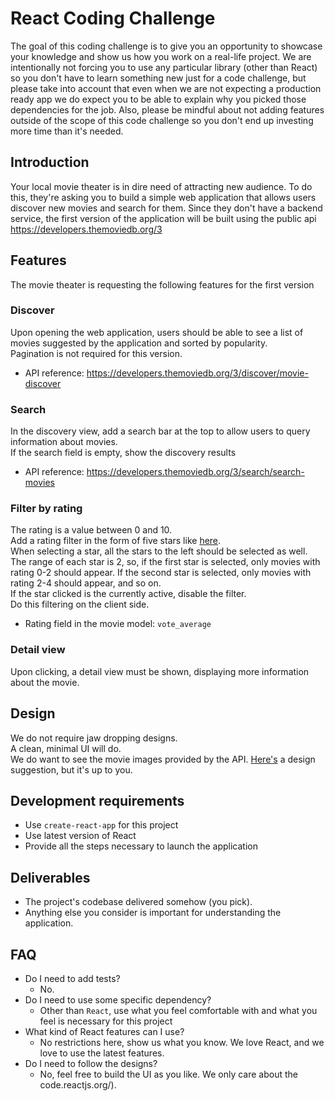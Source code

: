 # React Coding Challenge
The goal of this coding challenge is to give you an opportunity to showcase your knowledge and show us how you work on a real-life project.
We are intentionally not forcing you to use any particular library (other than React) so you don't have to learn something new just for a code challenge, but please take into account that even when we are not expecting a production ready app we do expect you to be able to explain why you picked those dependencies for the job.
Also, please be mindful about not adding features outside of the scope of this code challenge so you don't end up investing more time than it's needed.
## Introduction
Your local movie theater is in dire need of attracting new audience.
To do this, they're asking you to build a simple web application that allows users discover new movies and search for them.
Since they don't have a backend service, the first version of the application will be built using the public api https://developers.themoviedb.org/3
## Features
The movie theater is requesting the following features for the first version
### Discover
Upon opening the web application, users should be able to see a list of movies suggested by the application and sorted by popularity.
<br>
Pagination is not required for this version.
- API reference: https://developers.themoviedb.org/3/discover/movie-discover
### Search
In the discovery view, add a search bar at the top to allow users to query information about movies.
<br>
If the search field is empty, show the discovery results
- API reference: https://developers.themoviedb.org/3/search/search-movies
### Filter by rating
The rating is a value between 0 and 10.
<br>
Add a rating filter in the form of five stars like [here](https://dribbble.com/shots/1053518-Filters).
<br>
When selecting a star, all the stars to the left should be selected as well.
<br>
The range of each star is 2, so, if the first star is selected, only movies with rating 0-2 should appear. If the second star is selected, only movies with rating 2-4 should appear, and so on.
<br>
If the star clicked is the currently active, disable the filter.
<br>
Do this filtering on the client side.
- Rating field in the movie model: `vote_average`
### Detail view
Upon clicking, a detail view must be shown, displaying more information about the movie.
## Design
We do not require jaw dropping designs.
<br>
A clean, minimal UI will do.
<br>
We do want to see the movie images provided by the API.
[Here's](https://dribbble.com/shots/1682568-Flixus-Homepage-WIP/attachments/266476) a design suggestion, but it's up to you.
## Development requirements
- Use `create-react-app` for this project
- Use latest version of React
- Provide all the steps necessary to launch the application
## Deliverables
- The project's codebase delivered somehow (you pick).
- Anything else you consider is important for understanding the application.
## FAQ
- Do I need to add tests?
  - No.
- Do I need to use some specific dependency?
  - Other than `React`, use what you feel comfortable with and what you feel is necessary for this project
- What kind of React features can I use?
  - No restrictions here, show us what you know. We love React, and we love to use the latest features.
- Do I need to follow the designs?
  - No, feel free to build the UI as you like. We only care about the code.reactjs.org/).
